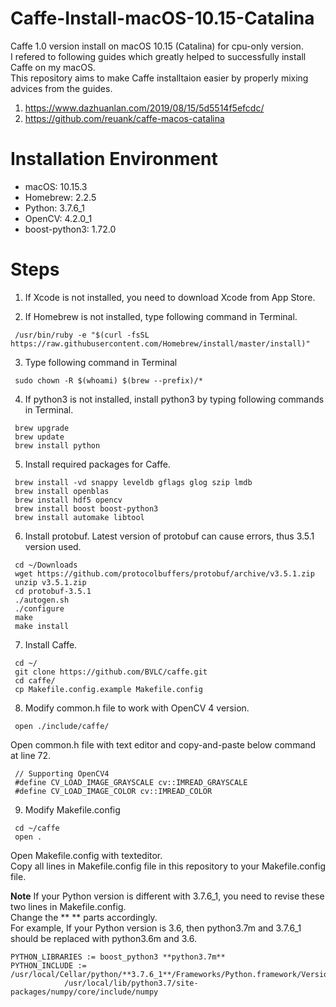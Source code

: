# Caffe-Install-macOS-10.15-Catalina
Caffe 1.0 version install on macOS 10.15 (Catalina) for cpu-only version.  
I refered to following guides which greatly helped to successfully install Caffe on my macOS.  
This repository aims to make Caffe installtaion easier by properly mixing advices from the guides.  

1. https://www.dazhuanlan.com/2019/08/15/5d5514f5efcdc/
2. https://github.com/reuank/caffe-macos-catalina

# Installation Environment
- macOS: 10.15.3
- Homebrew: 2.2.5
- Python: 3.7.6_1
- OpenCV: 4.2.0_1
- boost-python3: 1.72.0

# Steps
1. If Xcode is not installed, you need to download Xcode from App Store.

2. If Homebrew is not installed, type following command in Terminal.
```
 /usr/bin/ruby -e "$(curl -fsSL https://raw.githubusercontent.com/Homebrew/install/master/install)"
```
 
3. Type following command in Terminal
```
 sudo chown -R $(whoami) $(brew --prefix)/*
```
 
4. If python3 is not installed, install python3 by typing following commands in Terminal.
```
 brew upgrade
 brew update
 brew install python
```

5. Install required packages for Caffe.
```
 brew install -vd snappy leveldb gflags glog szip lmdb
 brew install openblas
 brew install hdf5 opencv
 brew install boost boost-python3
 brew install automake libtool
```
 
6. Install protobuf. Latest version of protobuf can cause errors, thus 3.5.1 version used.
```
 cd ~/Downloads 
 wget https://github.com/protocolbuffers/protobuf/archive/v3.5.1.zip
 unzip v3.5.1.zip
 cd protobuf-3.5.1
 ./autogen.sh
 ./configure
 make
 make install
```

7. Install Caffe.
```
 cd ~/
 git clone https://github.com/BVLC/caffe.git
 cd caffe/
 cp Makefile.config.example Makefile.config
```

8. Modify common.h file to work with OpenCV 4 version.
```
 open ./include/caffe/
```
 
Open common.h file with text editor and copy-and-paste below command at line 72.
```
 // Supporting OpenCV4
 #define CV_LOAD_IMAGE_GRAYSCALE cv::IMREAD_GRAYSCALE
 #define CV_LOAD_IMAGE_COLOR cv::IMREAD_COLOR
```
 
9. Modify Makefile.config
```
 cd ~/caffe
 open .
```

Open Makefile.config with texteditor.  
Copy all lines in Makefile.config file in this repository to your Makefile.config file.  

**Note**
If your Python version is different with 3.7.6_1, you need to revise these two lines in Makefile.config.  
Change the ** ** parts accordingly.  
For example, If your Python version is 3.6, then python3.7m and 3.7.6_1 should be replaced with python3.6m and 3.6.  

```
PYTHON_LIBRARIES := boost_python3 **python3.7m**
PYTHON_INCLUDE := /usr/local/Cellar/python/**3.7.6_1**/Frameworks/Python.framework/Versions/3.7/include/python3.7m 
			/usr/local/lib/python3.7/site-packages/numpy/core/include/numpy
```



 






